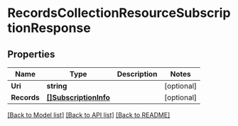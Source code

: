 # RecordsCollectionResourceSubscriptionResponse

## Properties

Name | Type | Description | Notes
------------ | ------------- | ------------- | -------------
**Uri** | **string** |  | [optional] 
**Records** | [**[]SubscriptionInfo**](SubscriptionInfo.md) |  | [optional] 

[[Back to Model list]](../README.md#documentation-for-models) [[Back to API list]](../README.md#documentation-for-api-endpoints) [[Back to README]](../README.md)


